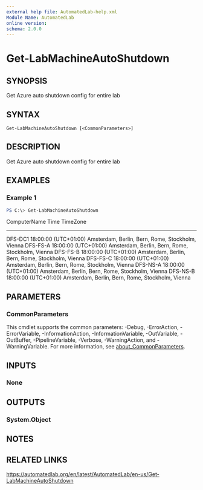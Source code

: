 ```yaml
---
external help file: AutomatedLab-help.xml
Module Name: AutomatedLab
online version:
schema: 2.0.0
---
```


# Get-LabMachineAutoShutdown

## SYNOPSIS
Get Azure auto shutdown config for entire lab

## SYNTAX

```
Get-LabMachineAutoShutdown [<CommonParameters>]
```

## DESCRIPTION
Get Azure auto shutdown config for entire lab

## EXAMPLES

### Example 1
```powershell
PS C:\> Get-LabMachineAutoShutdown
```

ComputerName Time     TimeZone                                                    
------------ ----     --------                                                    
DFS-DC1      18:00:00 (UTC+01:00) Amsterdam, Berlin, Bern, Rome, Stockholm, Vienna
DFS-FS-A     18:00:00 (UTC+01:00) Amsterdam, Berlin, Bern, Rome, Stockholm, Vienna
DFS-FS-B     18:00:00 (UTC+01:00) Amsterdam, Berlin, Bern, Rome, Stockholm, Vienna
DFS-FS-C     18:00:00 (UTC+01:00) Amsterdam, Berlin, Bern, Rome, Stockholm, Vienna
DFS-NS-A     18:00:00 (UTC+01:00) Amsterdam, Berlin, Bern, Rome, Stockholm, Vienna
DFS-NS-B     18:00:00 (UTC+01:00) Amsterdam, Berlin, Bern, Rome, Stockholm, Vienna

## PARAMETERS

### CommonParameters
This cmdlet supports the common parameters: -Debug, -ErrorAction, -ErrorVariable, -InformationAction, -InformationVariable, -OutVariable, -OutBuffer, -PipelineVariable, -Verbose, -WarningAction, and -WarningVariable. For more information, see [about_CommonParameters](http://go.microsoft.com/fwlink/?LinkID=113216).

## INPUTS

### None

## OUTPUTS

### System.Object
## NOTES

## RELATED LINKS
https://automatedlab.org/en/latest/AutomatedLab/en-us/Get-LabMachineAutoShutdown
